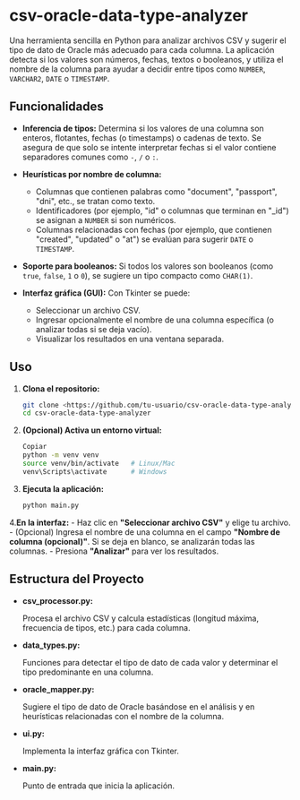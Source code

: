 
# csv-oracle-data-type-analyzer

Una herramienta sencilla en Python para analizar archivos CSV y sugerir el tipo de dato de Oracle más adecuado para cada columna. La aplicación detecta si los valores son números, fechas, textos o booleanos, y utiliza el nombre de la columna para ayudar a decidir entre tipos como `NUMBER`, `VARCHAR2`, `DATE` o `TIMESTAMP`.

## Funcionalidades

- **Inferencia de tipos:**
  Determina si los valores de una columna son enteros, flotantes, fechas (o timestamps) o cadenas de texto. Se asegura de que solo se intente interpretar fechas si el valor contiene separadores comunes como `-`, `/` o `:`.

- **Heurísticas por nombre de columna:**
  - Columnas que contienen palabras como "document", "passport", "dni", etc., se tratan como texto.
  - Identificadores (por ejemplo, "id" o columnas que terminan en "_id") se asignan a `NUMBER` si son numéricos.
  - Columnas relacionadas con fechas (por ejemplo, que contienen "created", "updated" o "at") se evalúan para sugerir `DATE` o `TIMESTAMP`.

- **Soporte para booleanos:**
  Si todos los valores son booleanos (como `true`, `false`, `1` o `0`), se sugiere un tipo compacto como `CHAR(1)`.

- **Interfaz gráfica (GUI):**
  Con Tkinter se puede:
  - Seleccionar un archivo CSV.
  - Ingresar opcionalmente el nombre de una columna específica (o analizar todas si se deja vacío).
  - Visualizar los resultados en una ventana separada.

## Uso

1. **Clona el repositorio:**

   ```bash
   git clone <https://github.com/tu-usuario/csv-oracle-data-type-analyzer.git>
   cd csv-oracle-data-type-analyzer
    ```

2. **(Opcional) Activa un entorno virtual:**

    ```bash
    Copiar
    python -m venv venv
    source venv/bin/activate   # Linux/Mac
    venv\Scripts\activate      # Windows
    ```

3. **Ejecuta la aplicación:**

    ```bash
    python main.py
    ```

4.**En la interfaz:**
    - Haz clic en **"Seleccionar archivo CSV"** y elige tu archivo.
    - (Opcional) Ingresa el nombre de una columna en el campo **"Nombre de columna (opcional)"**. Si se deja en blanco, se analizarán todas las columnas.
    - Presiona **"Analizar"** para ver los resultados.

## Estructura del Proyecto

- **csv_processor.py:**

    Procesa el archivo CSV y calcula estadísticas (longitud máxima, frecuencia de tipos, etc.) para cada columna.

- **data_types.py:**

    Funciones para detectar el tipo de dato de cada valor y determinar el tipo predominante en una columna.

- **oracle_mapper.py:**

    Sugiere el tipo de dato de Oracle basándose en el análisis y en heurísticas relacionadas con el nombre de la columna.

- **ui.py:**

    Implementa la interfaz gráfica con Tkinter.

- **main.py:**

    Punto de entrada que inicia la aplicación.

